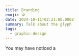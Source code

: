 ```yaml
---
title: Branding
emoji: 🪙
date: 2024-10-11T02:21:00.000Z
summary: Talk about the glyph
tags:
  - graphic-design
---
```

You may have noticed a
